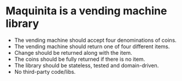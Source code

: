 # Maquinita is a vending machine library

- The vending machine should accept four denominations of coins.
- The vending machine should return one of four different items.
- Change should be returned along with the item.
- The coins should be fully returned if there is no item.
- The library should be stateless, tested and domain-driven.
- No third-party code/libs.